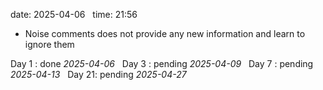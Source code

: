 date: 2025-04-06  
time: 21:56  

- Noise comments does not provide any new information  and learn to ignore them

Day 1 : done *2025-04-06*  
Day 3 : pending *2025-04-09*  
Day 7 : pending *2025-04-13*  
Day 21: pending *2025-04-27*